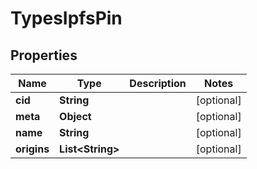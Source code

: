 
# TypesIpfsPin

## Properties
Name | Type | Description | Notes
------------ | ------------- | ------------- | -------------
**cid** | **String** |  |  [optional]
**meta** | **Object** |  |  [optional]
**name** | **String** |  |  [optional]
**origins** | **List&lt;String&gt;** |  |  [optional]



